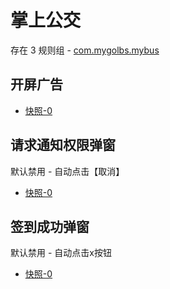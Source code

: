 # 掌上公交

存在 3 规则组 - [com.mygolbs.mybus](/src/apps/com.mygolbs.mybus.ts)

## 开屏广告

- [快照-0](https://gkd-kit.songe.li/import/12745634)

## 请求通知权限弹窗

默认禁用 - 自动点击【取消】

- [快照-0](https://gkd-kit.gitee.io/import/12715980)

## 签到成功弹窗

默认禁用 - 自动点击x按钮

- [快照-0](https://gkd-kit.gitee.io/import/12716035)
